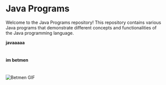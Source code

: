 # Java Programs

Welcome to the Java Programs repository! This repository contains various Java programs that demonstrate different concepts and functionalities of the Java programming language.

**javaaaaa**
#
**im betmen**
#
![Betmen GIF](https://media1.tenor.com/m/oFsEtUUE0_MAAAAC/cat-cute-cat.gif)